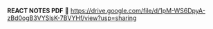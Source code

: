 **REACT NOTES PDF** 📑 https://drive.google.com/file/d/1pM-WS6DpyA-zBd0ogB3VYSlsK-7BVYHf/view?usp=sharing
